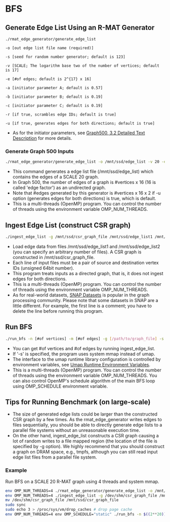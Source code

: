 
# BFS

## Generate Edge List Using an R-MAT Generator

```
./rmat_edge_generator/generate_edge_list

-o [out edge list file name (required)]

-s [seed for random number generator; default is 123]

-v [SCALE; The logarithm base two of the number of vertices; default is 17]

-e [#of edges; default is 2^{17} x 16]

-a [initiator parameter A; default is 0.57]

-b [initiator parameter B; default is 0.19]

-c [initiator parameter C; default is 0.19]

-r [if true, scrambles edge IDs; default is true]

-u [if true, generates edges for both directions; default is true]
```

* As for the initiator parameters, see [Graph500, 3.2 Detailed Text Description](https://graph500.org/?page_id=12#sec-3_2) for more details.

### Generate Graph 500 Inputs

```bash
./rmat_edge_generator/generate_edge_list -o /mnt/ssd/edge_list -v 20 -e $((2**20*16))
````

* This command generates a edge list file (/mnt/ssd/edge_list) which contains the edges of a SCALE 20 graph.
* In Graph 500, the number of edges of a graph is \#vertices x 16 (16 is called 'edge factor') as an undirected graph.
* Note that \#edges generated by this generator is \#vertices x 16 x 2 if -u option (generates edges for both directions) is true, which is default.
* This is a multi-threads (OpenMP) program. You can control the number of threads using the environment variable OMP\_NUM\_THREADS.


## Ingest Edge List (construct CSR graph)

```bash
./ingest_edge_list -g /mnt/ssd/csr_graph_file /mnt/ssd/edge_list1 /mnt/ssd/edge_list2
```

* Load edge data from files /mnt/ssd/edge\_list1 and /mnt/ssd/edge\_list2 (you can specify an arbitrary number of files). A CSR graph is constructed in /mnt/ssd/csr\_graph\_file.
* Each line of input files must be a pair of source and destination vertex IDs (unsigned 64bit number).
* This program treats inputs as a directed graph, that is, it does not ingest edges for both directions.
* This is a multi-threads (OpenMP) program. You can control the number of threads using the environment variable OMP\_NUM\_THREADS.
* As for real-world datasets, [SNAP Datasets](http://snap.stanford.edu/data/index.html) is popular in the graph processing community. Please note that some datasets in SNAP are a little different. For example, the first line is a comment; you have to delete the line before running this program.


## Run BFS

```bash
./run_bfs -n [#of vertices] -m [#of edges] -g [/path/to/graph_file] -s
```

* You can get #of vertices and #of edges by running ingest\_edge\_list.
* If '-s' is specified, the program uses system mmap instead of umap.
* The interface to the umap runtime library configuration is controlled by environment variables, see [Umap Runtime Environment Variables](https://llnl-umap.readthedocs.io/en/develop/environment_variables.html).
* This is a multi-threads (OpenMP) program. You can control the number of threads using the environment variable OMP\_NUM\_THREADS. You can also control OpenMP's schedule algorithm of the main BFS loop using OMP\_SCHEDULE environment variable.


## Tips for Running Benchmark (on large-scale)
* The size of generated edge lists could be larger than the constructed CSR graph by a few times. As the rmat\_edge\_generator writes edges to files sequentially, you should be able to directly generate edge lists to a parallel file systems without an unreasonable execution time.
* On the other hand, ingest\_edge\_list constructs a CSR graph causing a lot of random writes to a file mapped region (the location of the file is specified by -g option). We highly recommend that you should construct a graph on DRAM space, e.g., tmpfs, although you can still read input edge list files from a parallel file system.


### Example
Run BFS on a SCALE 20 R-MAT graph using 4 threads and system mmap.
```bash
env OMP_NUM_THREADS=4 ./rmat_edge_generator/generate_edge_list -o /mnt/ssd/edge_list -v 20 -e $((2**20*16))
env OMP_NUM_THREADS=4 ./ingest_edge_list -g /dev/shm/csr_graph_file /mnt/ssd/edge_list*
mv /dev/shm/csr_graph_file /mnt/ssd/csr_graph_file
sudo sync
sudo echo 3 > /proc/sys/vm/drop_caches # drop page cache
env OMP_NUM_THREADS=4 env OMP_SCHEDULE="static" ./run_bfs -n $((2**20)) -m $((2**20*16*2)) -g /mnt/ssd/csr_graph_file -s
```